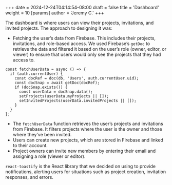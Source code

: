 +++
date = 2024-12-24T04:14:54-08:00
draft = false
title = 'Dashboard'
weight = 10
[params]
  author = 'Jeremy C.'
+++



The dashboard is where users can view their projects, invitations, and invited projects. The approach to designing it was:

- Fetching the user’s data from Firebase. 
	This includes their projects, invitations, and role-based access. We used Firebase’s `getDoc` to retrieve the data and filtered it based on the user’s role (owner, editor, or viewer) to ensure that users would only see the projects that they had access to.

```
const fetchUserData = async () => {
  if (auth.currentUser) {
    const docRef = doc(db, 'Users', auth.currentUser.uid);
    const docSnap = await getDoc(docRef);
    if (docSnap.exists()) {
      const userData = docSnap.data();
      setProjects(userData.myProjects || []);
      setInvitedProjects(userData.invitedProjects || []);
    }
  }
};
```

- The `fetchUserData` function retrieves the user’s projects and invitations from Firebase. It filters projects where the user is the owner and those where they’ve been invited.
- Users can create new projects, which are stored in Firebase and linked to their account.
- Project owners can invite new members by entering their email and assigning a role (viewer or editor).

`react-toastify` is the React library that we decided on using to provide notifications, alerting users for situations such as project creation, invitation responses, and errors.
